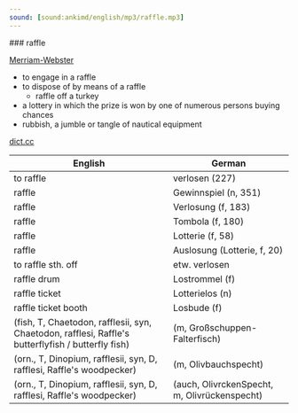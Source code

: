 ```yaml
---
sound: [sound:ankimd/english/mp3/raffle.mp3]
---
```


\### raffle

[Merriam-Webster](https://www.merriam-webster.com/dictionary/raffle)

- to engage in a raffle
- to dispose of by means of a raffle
    - raffle off a turkey
- a lottery in which the prize is won by one of numerous persons buying chances
- rubbish, a jumble or tangle of nautical equipment

[dict.cc](https://www.dict.cc/raffle)

| English        | German       |
| -------------- | ------------ |
| to raffle | verlosen (227) |
| raffle | Gewinnspiel (n, 351) |
| raffle | Verlosung (f, 183) |
| raffle | Tombola (f, 180) |
| raffle | Lotterie (f, 58) |
| raffle | Auslosung (Lotterie, f, 20) |
| to raffle sth. off | etw. verlosen |
| raffle drum | Lostrommel (f) |
| raffle ticket | Lotterielos (n) |
| raffle ticket booth | Losbude (f) |
|  (fish, T, Chaetodon, rafflesii, syn, Chaetodon, rafflesi, Raffle's butterflyfish / butterfly fish) |  (m, Großschuppen-Falterfisch) |
|  (orn., T, Dinopium, rafflesii, syn, D, rafflesi, Raffle's woodpecker) |  (m, Olivbauchspecht) |
|  (orn., T, Dinopium, rafflesii, syn, D, rafflesi, Raffle's woodpecker) |  (auch, OlivrckenSpecht, m, Olivrückenspecht) |
